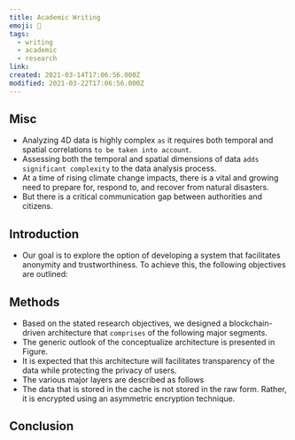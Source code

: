 ```yaml
---
title: Academic Writing
emoji: 📝
tags:
  - writing
  - academic
  - research
link:
created: 2021-03-14T17:06:56.000Z
modified: 2021-03-22T17:06:56.000Z
---
```


## Misc

- Analyzing 4D data is highly complex `as` it requires both temporal and spatial correlations `to be taken into account`.
- Assessing both the temporal and spatial dimensions of data `adds significant complexity` to the data analysis process.
- At a time of rising climate change impacts, there is a vital and growing need to prepare for, respond to, and recover from natural disasters.
- But there is a critical communication gap between authorities and citizens.

## Introduction

- Our goal is to explore the option of developing a system that facilitates anonymity and trustworthiness. To achieve this, the following objectives are outlined:

## Methods

- Based on the stated research objectives, we designed a blockchain-driven architecture that `comprises` of the following major segments.
- The generic outlook of the conceptualize architecture is presented in Figure.
- It is expected that this architecture will facilitates transparency of the data while protecting the privacy of users.
- The various major layers are described as follows
- The data that is stored in the cache is not stored in the raw form. Rather, it is encrypted using an asymmetric encryption technique.

## Conclusion

